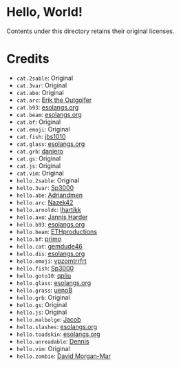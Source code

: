 # Hello, World!

Contents under this directory retains their original licenses.

# Credits

* `cat.2sable`: Original
* `cat.3var`: Original
* `cat.abe`: Original
* `cat.arc`: [Erik the Outgolfer](https://codegolf.stackexchange.com/a/100348)
* `cat.b93`: [esolangs.org](https://esolangs.org/wiki/Befunge#Cat_program)
* `cat.beam`: [esolangs.org](https://esolangs.org/wiki/Beam#Cat)
* `cat.bf`: Original
* `cat.emoji`: Original
* `cat.fish`: [jbs1010](https://fishlanguage.com/playground/5gGMpbp5pBBJiYTMz)
* `cat.glass`: [esolangs.org](https://esolangs.org/wiki/Glass#Cat)
* `cat.grb`: [daniero](http://codegolf.stackexchange.com/a/62332)
* `cat.gs`: Original
* `cat.js`: Original
* `cat.vim`: Original
* `hello.2sable`: Original
* `hello.3var`: [Sp3000](https://codegolf.stackexchange.com/a/55611)
* `hello.abe`: [Adriandmen](https://github.com/Adriandmen/05AB1E#the-basics)
* `hello.arc`: [Nazek42](https://github.com/Nazek42/arcyou#examples)
* `hello.arnoldc`: [lhartikk](http://lhartikk.github.io/ArnoldC/)
* `hello.axo`: [Jannis Harder](https://web.archive.org/web/20070613213109/http://www.harderweb.de/jix/langs/axo/_src/helloworld.axo)
* `hello.b93`: [esolangs.org](https://esolangs.org/wiki/Befunge#Hello.2C_world.21)
* `hello.beam`: [ETHproductions](https://codegolf.stackexchange.com/a/57083)
* `hello.bf`: [primo](http://codegolf.stackexchange.com/a/68494)
* `hello.cat`: [gemdude46](https://github.com/gemdude46/unicat/blob/master/examples/hello_world.cat)
* `hello.dis`: [esolangs.org](https://esolangs.org/wiki/Hello_world_program_in_esoteric_languages#Dis)
* `hello.emoji`: [vpzomtrrfrt](https://github.com/vpzomtrrfrt/emoji.py/blob/master/examples/hello.emoji)
* `hello.fish`: [Sp3000](http://codegolf.stackexchange.com/a/55454/34375)
* `hello.goto10`: [qpliu](https://github.com/qpliu/esolang/blob/master/goto10/example/hello.goto10)
* `hello.glass`: [esolangs.org](https://esolangs.org/wiki/Glass#Hello.2C_world.21_program)
* `hello.grass`: [uenoB](http://d.hatena.ne.jp/uenoB/20080609/1213010983)
* `hello.grb`: Original
* `hello.gs`: Original
* `hello.js`: Original
* `hello.malbolge`: [Jacob](http://codegolf.stackexchange.com/a/55656)
* `hello.slashes`: [esolangs.org](https://esolangs.org/wiki////)
* `hello.toadskin`: [esolangs.org](https://esolangs.org/wiki/Hello_world_program_in_esoteric_languages#Toadskin)
* `hello.unreadable`: [Dennis](http://codegolf.stackexchange.com/a/55870)
* `hello.vim`: Original
* `hello.zombie`: [David Morgan-Mar](http://www.dangermouse.net/esoteric/zombie.html)